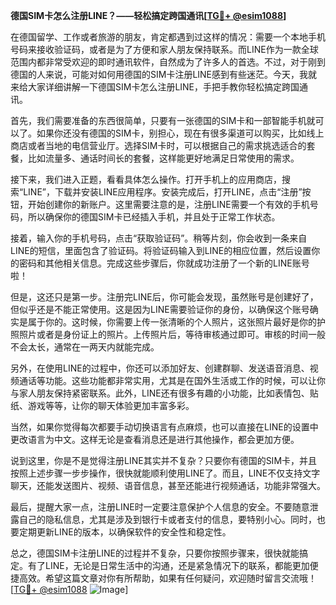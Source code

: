 **德国SIM卡怎么注册LINE？——轻松搞定跨国通讯[[TG💪+ @esim1088](https://t.me/s/esim1088)]**

在德国留学、工作或者旅游的朋友，肯定都遇到过这样的情况：需要一个本地手机号码来接收验证码，或者是为了方便和家人朋友保持联系。而LINE作为一款全球范围内都非常受欢迎的即时通讯软件，自然成为了许多人的首选。不过，对于刚到德国的人来说，可能对如何用德国的SIM卡注册LINE感到有些迷茫。今天，我就来给大家详细讲解一下德国SIM卡怎么注册LINE，手把手教你轻松搞定跨国通讯。

首先，我们需要准备的东西很简单，只要有一张德国的SIM卡和一部智能手机就可以了。如果你还没有德国的SIM卡，别担心，现在有很多渠道可以购买，比如线上商店或者当地的电信营业厅。选择SIM卡时，可以根据自己的需求挑选适合的套餐，比如流量多、通话时间长的套餐，这样能更好地满足日常使用的需求。

接下来，我们进入正题，看看具体怎么操作。打开手机上的应用商店，搜索“LINE”，下载并安装LINE应用程序。安装完成后，打开LINE，点击“注册”按钮，开始创建你的新账户。这里需要注意的是，注册LINE需要一个有效的手机号码，所以确保你的德国SIM卡已经插入手机，并且处于正常工作状态。

接着，输入你的手机号码，点击“获取验证码”。稍等片刻，你会收到一条来自LINE的短信，里面包含了验证码。将验证码输入到LINE的相应位置，然后设置你的密码和其他相关信息。完成这些步骤后，你就成功注册了一个新的LINE账号啦！

但是，这还只是第一步。注册完LINE后，你可能会发现，虽然账号是创建好了，但似乎还是不能正常使用。这是因为LINE需要验证你的身份，以确保这个账号确实是属于你的。这时候，你需要上传一张清晰的个人照片，这张照片最好是你的护照照片或者是身份证上的照片。上传照片后，等待审核通过即可。审核的时间一般不会太长，通常在一两天内就能完成。

另外，在使用LINE的过程中，你还可以添加好友、创建群聊、发送语音消息、视频通话等功能。这些功能都非常实用，尤其是在国外生活或工作的时候，可以让你与家人朋友保持紧密联系。此外，LINE还有很多有趣的小功能，比如表情包、贴纸、游戏等等，让你的聊天体验更加丰富多彩。

当然，如果你觉得每次都要手动切换语言有点麻烦，也可以直接在LINE的设置中更改语言为中文。这样无论是查看消息还是进行其他操作，都会更加方便。

说到这里，你是不是觉得注册LINE其实并不复杂？只要你有德国的SIM卡，并且按照上述步骤一步步操作，很快就能顺利使用LINE了。而且，LINE不仅支持文字聊天，还能发送图片、视频、语音信息，甚至还能进行视频通话，功能非常强大。

最后，提醒大家一点，注册LINE时一定要注意保护个人信息的安全。不要随意泄露自己的隐私信息，尤其是涉及到银行卡或者支付的信息，要特别小心。同时，也要定期更新LINE的版本，以确保软件的安全性和稳定性。

总之，德国SIM卡注册LINE的过程并不复杂，只要你按照步骤来，很快就能搞定。有了LINE，无论是日常生活中的沟通，还是紧急情况下的联系，都能更加便捷高效。希望这篇文章对你有所帮助，如果有任何疑问，欢迎随时留言交流哦！[[TG💪+ @esim1088](https://t.me/s/esim1088) ![Image](https://i.postimg.cc/4NQfJmqS/Snipaste-2025-05-13-00-14-12.png)]